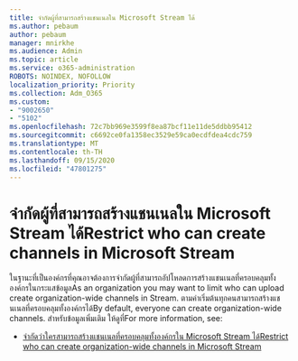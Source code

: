 ```yaml
---
title: จำกัดผู้ที่สามารถสร้างแชนเนลใน Microsoft Stream ได้
ms.author: pebaum
author: pebaum
manager: mnirkhe
ms.audience: Admin
ms.topic: article
ms.service: o365-administration
ROBOTS: NOINDEX, NOFOLLOW
localization_priority: Priority
ms.collection: Adm_O365
ms.custom:
- "9002650"
- "5102"
ms.openlocfilehash: 72c7bb969e3599f8ea87bcf11e11de5ddbb95412
ms.sourcegitcommit: c6692ce0fa1358ec3529e59ca0ecdfdea4cdc759
ms.translationtype: MT
ms.contentlocale: th-TH
ms.lasthandoff: 09/15/2020
ms.locfileid: "47801275"
---
```

# <a name="restrict-who-can-create-channels-in-microsoft-stream"></a><span data-ttu-id="43d3e-102">จำกัดผู้ที่สามารถสร้างแชนเนลใน Microsoft Stream ได้</span><span class="sxs-lookup"><span data-stu-id="43d3e-102">Restrict who can create channels in Microsoft Stream</span></span>

<span data-ttu-id="43d3e-103">ในฐานะที่เป็นองค์กรที่คุณอาจต้องการจำกัดผู้ที่สามารถอัปโหลดการสร้างแชนเนลที่ครอบคลุมทั้งองค์กรในกระแสข้อมูล</span><span class="sxs-lookup"><span data-stu-id="43d3e-103">As an organization you may want to limit who can upload create organization-wide channels in Stream.</span></span> <span data-ttu-id="43d3e-104">ตามค่าเริ่มต้นทุกคนสามารถสร้างแชนเนลที่ครอบคลุมทั้งองค์กรได้</span><span class="sxs-lookup"><span data-stu-id="43d3e-104">By default, everyone can create organization-wide channels.</span></span> <span data-ttu-id="43d3e-105">สำหรับข้อมูลเพิ่มเติม ให้ดูที่</span><span class="sxs-lookup"><span data-stu-id="43d3e-105">For more information, see:</span></span>

- [<span data-ttu-id="43d3e-106">จำกัดว่าใครสามารถสร้างแชนเนลที่ครอบคลุมทั้งองค์กรใน Microsoft Stream ได้</span><span class="sxs-lookup"><span data-stu-id="43d3e-106">Restrict who can create organization-wide channels in Microsoft Stream</span></span>](https://docs.microsoft.com/stream/restrict-companywide-channels)
